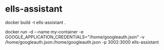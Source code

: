 # ells-assistant
docker build -t ells-assistant .

docker run -d --name my-container -e GOOGLE_APPLICATION_CREDENTIALS="/home/googleauth.json" -v /home/googleauth.json:/home/googleauth.json -p 3002:3000 ells-assistant
